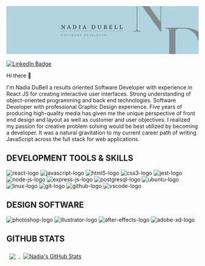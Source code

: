![Nadia's GitHub Banner](./assets/nadiadubellbanner.png)

[![LinkedIn Badge](https://img.shields.io/badge/linkedin-profile-badge?style=flat&logo=linkedin&logocolor=white&color=blue)](https://www.linkedin.com/in/nadiadubell/)

Hi there 👋

I'm Nadia DuBell a results oriented Software Developer with experience in React JS for creating interactive user interfaces. Strong understanding of object-oriented programming and back end technologies. Software Developer with professional Graphic Design experience. Five years of producing high-quality media has given me the unique perspective of front end design and layout as well as customer and user objectives. I realized my passion for creative problem solving would be best utilized by becoming a developer. It was a natural gravitation to my current career path of writing JavaScript across the full stack for web applications.

## DEVELOPMENT TOOLS & SKILLS

<p align="left"> 
    <img src="https://cdn.jsdelivr.net/gh/devicons/devicon/icons/react/react-original-wordmark.svg" alt="react-logo" height="45" width="45" /> 
    <img src="https://cdn.jsdelivr.net/gh/devicons/devicon/icons/javascript/javascript-original.svg" alt="javascript-logo" height="45" width="45" />
    <img src="https://cdn.jsdelivr.net/gh/devicons/devicon/icons/html5/html5-original-wordmark.svg" alt="html5-logo" height="45" width="45" />
    <img src="https://cdn.jsdelivr.net/gh/devicons/devicon/icons/css3/css3-original-wordmark.svg" alt="css3-logo" heigth="45" width="45" />
    <img src="https://cdn.jsdelivr.net/gh/devicons/devicon/icons/jest/jest-plain.svg" alt="jest-logo" height="45" width="45" />
    <img src="https://cdn.jsdelivr.net/gh/devicons/devicon/icons/nodejs/nodejs-original.svg" alt="node-js-logo" height="45" width="45" />
    <img src="https://cdn.jsdelivr.net/gh/devicons/devicon/icons/express/express-original-wordmark.svg" alt="express-js-logo" height="45" width="45" />
    <img src="https://cdn.jsdelivr.net/gh/devicons/devicon/icons/postgresql/postgresql-plain-wordmark.svg" alt="postgresql-logo" height="45" width="45" />
    <img src="https://cdn.jsdelivr.net/gh/devicons/devicon/icons/ubuntu/ubuntu-plain-wordmark.svg" alt="ubuntu-logo" height="45" width="45" />
   <img src="https://cdn.jsdelivr.net/gh/devicons/devicon/icons/linux/linux-plain.svg" alt="linux-logo" height="45" width="45" />  
   <img src="https://cdn.jsdelivr.net/gh/devicons/devicon/icons/git/git-plain-wordmark.svg" alt="git-logo" height="45" width="45" />
   <img src="https://cdn.jsdelivr.net/gh/devicons/devicon/icons/github/github-original-wordmark.svg" alt="github-logo" height="45" width="45" />    
   <img src="https://cdn.jsdelivr.net/gh/devicons/devicon/icons/vscode/vscode-original-wordmark.svg" alt="vscode-logo" height="45" width="45" />   
</p>

## DESIGN SOFTWARE

<p align="left">
    <img src="https://cdn.jsdelivr.net/gh/devicons/devicon/icons/photoshop/photoshop-plain.svg" alt="photoshop-logo" height="45" width="45" />
    <img src="https://cdn.jsdelivr.net/gh/devicons/devicon/icons/illustrator/illustrator-plain.svg" alt="illustrator-logo" height="45" width="45" />
    <img src="https://cdn.jsdelivr.net/gh/devicons/devicon/icons/aftereffects/aftereffects-plain.svg" alt="after-effects-logo" height="45" width="45" />
    <img src="https://cdn.jsdelivr.net/gh/devicons/devicon/icons/xd/xd-plain.svg" alt="adobe-xd-logo" heigth="45" width="45" />     
</p>

## GITHUB STATS

<a href="https://github.com/nadiadubell">
  <img align="center" style="margin:0.5rem" src="https://github-readme-stats.vercel.app/api/top-langs/?username=nadiadubell&hide=html,css&title_color=ffffff&text_color=c9cacc&icon_color=4AB197&bg_color=1A2B34" />
</a>

<a href="https://github.com/nadiadubell">
  <img align="center" style="margin:0.5rem" src="https://github-readme-stats.vercel.app/api?username=nadiadubell&show_icons=true&line_height=27&count_private=true&title_color=ffffff&text_color=c9cacc&icon_color=4AB097&bg_color=1A2B34" alt="Nadia's GitHub Stats" />
</a>
